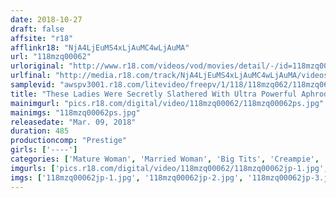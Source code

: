 ```yaml
---
date: 2018-10-27
draft: false
affsite: "r18"
afflinkr18: "NjA4LjEuMS4xLjAuMC4wLjAuMA"
url: "118mzq00062"
urloriginal: "http://www.r18.com/videos/vod/movies/detail/-/id=118mzq00062"
urlfinal: "http://media.r18.com/track/NjA4LjEuMS4xLjAuMC4wLjAuMA/videos/vod/movies/detail/-/id=118mzq00062"
samplevid: "awspv3001.r18.com/litevideo/freepv/1/118/118mzq062/118mzq062_dmb_w.mp4"
title: "These Ladies Were Secretly Slathered With Ultra Powerful Aphrodisiacs And Now Their Usual Levels Of Lust Are Massively Exploding! Horny Married Woman Babes Who Go Cum Crazy, Anytime, Anywhere 8 Hour Highlights"
mainimgurl: "pics.r18.com/digital/video/118mzq00062/118mzq00062ps.jpg"
mainimgs: "118mzq00062ps.jpg"
releasedate: "Mar. 09, 2018"
duration: 485
productioncomp: "Prestige"
girls: ['----']
categories: ['Mature Woman', 'Married Woman', 'Big Tits', 'Creampie', 'Substance Use', 'Compilation', 'Over 4 Hours', 'Hi-Def']
imgurls: ['pics.r18.com/digital/video/118mzq00062/118mzq00062jp-1.jpg', 'pics.r18.com/digital/video/118mzq00062/118mzq00062jp-2.jpg', 'pics.r18.com/digital/video/118mzq00062/118mzq00062jp-3.jpg', 'pics.r18.com/digital/video/118mzq00062/118mzq00062jp-4.jpg', 'pics.r18.com/digital/video/118mzq00062/118mzq00062jp-5.jpg', 'pics.r18.com/digital/video/118mzq00062/118mzq00062jp-6.jpg', 'pics.r18.com/digital/video/118mzq00062/118mzq00062jp-7.jpg', 'pics.r18.com/digital/video/118mzq00062/118mzq00062jp-8.jpg', 'pics.r18.com/digital/video/118mzq00062/118mzq00062jp-9.jpg', 'pics.r18.com/digital/video/118mzq00062/118mzq00062jp-10.jpg', 'pics.r18.com/digital/video/118mzq00062/118mzq00062jp-11.jpg', 'pics.r18.com/digital/video/118mzq00062/118mzq00062jp-12.jpg', 'pics.r18.com/digital/video/118mzq00062/118mzq00062jp-13.jpg', 'pics.r18.com/digital/video/118mzq00062/118mzq00062jp-14.jpg', 'pics.r18.com/digital/video/118mzq00062/118mzq00062jp-15.jpg', 'pics.r18.com/digital/video/118mzq00062/118mzq00062jp-16.jpg', 'pics.r18.com/digital/video/118mzq00062/118mzq00062jp-17.jpg', 'pics.r18.com/digital/video/118mzq00062/118mzq00062jp-18.jpg', 'pics.r18.com/digital/video/118mzq00062/118mzq00062jp-19.jpg', 'pics.r18.com/digital/video/118mzq00062/118mzq00062jp-20.jpg']
imgs: ['118mzq00062jp-1.jpg', '118mzq00062jp-2.jpg', '118mzq00062jp-3.jpg', '118mzq00062jp-4.jpg', '118mzq00062jp-5.jpg', '118mzq00062jp-6.jpg', '118mzq00062jp-7.jpg', '118mzq00062jp-8.jpg', '118mzq00062jp-9.jpg', '118mzq00062jp-10.jpg', '118mzq00062jp-11.jpg', '118mzq00062jp-12.jpg', '118mzq00062jp-13.jpg', '118mzq00062jp-14.jpg', '118mzq00062jp-15.jpg', '118mzq00062jp-16.jpg', '118mzq00062jp-17.jpg', '118mzq00062jp-18.jpg', '118mzq00062jp-19.jpg', '118mzq00062jp-20.jpg']
---
```

